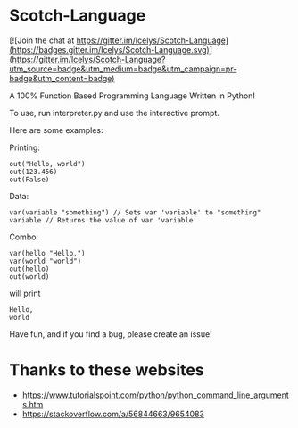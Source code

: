 # Scotch-Language

[![Join the chat at https://gitter.im/Icelys/Scotch-Language](https://badges.gitter.im/Icelys/Scotch-Language.svg)](https://gitter.im/Icelys/Scotch-Language?utm_source=badge&utm_medium=badge&utm_campaign=pr-badge&utm_content=badge)

A 100% Function Based Programming Language Written in Python!

To use, run interpreter.py and use the interactive prompt. 

Here are some examples:

Printing:
``` 
out("Hello, world")
out(123.456)
out(False)
```
Data:
```
var(variable "something") // Sets var 'variable' to "something"
variable // Returns the value of var 'variable'
```
Combo:
```
var(hello "Hello,")
var(world "world")
out(hello)
out(world)
```
will print
```
Hello,
world
```

Have fun, and if you find a bug, please create an issue! 

# Thanks to these websites
- https://www.tutorialspoint.com/python/python_command_line_arguments.htm
- https://stackoverflow.com/a/56844663/9654083

